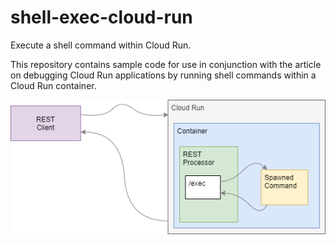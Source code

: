 # shell-exec-cloud-run
Execute a shell command within Cloud Run.

This repository contains sample code for use in conjunction with the article on
debugging Cloud Run applications by running shell commands within a Cloud Run container.

![Architecture](docs/architecture.png)